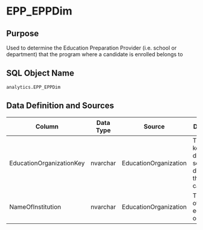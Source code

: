 # EPP_EPPDim

## Purpose

Used to determine the Education Preparation Provider (i.e. school or department)
that the program where a candidate is enrolled belongs to

## SQL Object Name

`analytics.EPP_EPPDim`

## Data Definition and Sources

| Column | Data Type | Source | Description |
| --- | --- | --- | --- |
| EducationOrganizationKey | nvarchar​ | EducationOrganization | The unique key that describes school or department that a candidate is |
| NameOfInstitution | nvarchar | EducationOrganization | The name of education organization |
